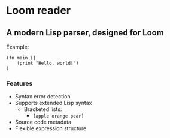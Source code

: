 # Loom reader
## A modern Lisp parser, designed for Loom
Example:
```
(fn main []
    (print "Hello, world!")
)
```
### Features
- Syntax error detection
- Supports extended Lisp syntax
    - Bracketed lists:
        - `[apple orange pear]`
- Source code metadata
- Flexible expression structure
